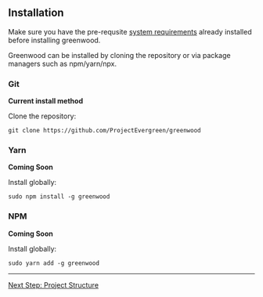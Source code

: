 ## Installation

Make sure you have the pre-requsite [system requirements](/getting-started/system-requirements) already installed before installing greenwood.

Greenwood can be installed by cloning the repository or via package managers such as npm/yarn/npx.

### Git

**Current install method**

Clone the repository:

```render bash
git clone https://github.com/ProjectEvergreen/greenwood
```

### Yarn

**Coming Soon**

Install globally:

```render bash
sudo npm install -g greenwood
```

### NPM

**Coming Soon**

Install globally:

```render bash
sudo yarn add -g greenwood
```

---
[Next Step: Project Structure](/getting-started/project-structure)
